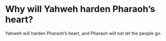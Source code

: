 # Why will Yahweh harden Pharaoh’s heart?

Yahweh will harden Pharaoh’s heart, and Pharaoh will not let the people go.
